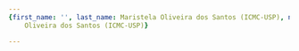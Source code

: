 ```yaml
---
{first_name: '', last_name: Maristela Oliveira dos Santos (ICMC-USP), name: Maristela
    Oliveira dos Santos (ICMC-USP)}

---
```


